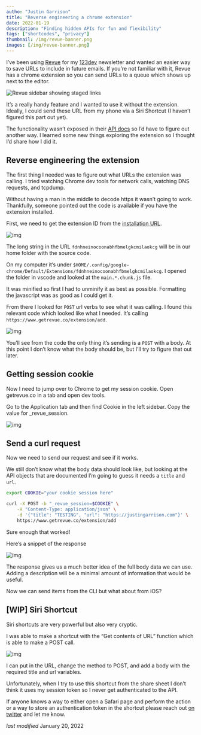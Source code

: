 ```yaml
---
autho: "Justin Garrison"
title: "Reverse engineering a chrome extension"
date: 2022-01-19
description: "Finding hidden APIs for fun and flexibility"
tags: ["shortcodes", "privacy"]
thumbnail: /img/revue-banner.png 
images: [/img/revue-banner.png]
---
```


I’ve been using [Revue](https://www.getrevue.co/) for my [123dev](https://123dev.email/) newsletter and wanted an easier way to save URLs to include in future emails. If you’re not familiar with it, Revue has a chrome extension so you can send URLs to a queue which shows up next to the editor.

![Revue sidebar showing staged links](/img/revue-sidebar.png)

It’s a really handy feature and I wanted to use it without the extension. Ideally, I could send these URL from my phone via a Siri Shortcut (I haven’t figured this part out yet).

The functionality wasn’t exposed in their [API docs](https://www.getrevue.co/api) so I’d have to figure out another way. I learned some new things exploring the extension so I thought I’d share how I did it.

## Reverse engineering the extension

The first thing I needed was to figure out what URLs the extension was calling. I tried watching Chrome dev tools for network calls, watching DNS requests, and tcpdump.

Without having a man in the middle to decode https it wasn’t going to work. Thankfully, someone pointed out the code is available if you have the extension installed.

First, we need to get the extension ID from the [installation URL](https://chrome.google.com/webstore/detail/revue-chrome/fdnhneinocoonabhfbmelgkcmilaokcg).

![img](/img/revue-extension.png)

The long string in the URL `fdnhneinocoonabhfbmelgkcmilaokcg` will be in our home folder with the source code.

On my computer it’s under `$HOME/.config/google-chrome/Default/Extensions/fdnhneinocoonabhfbmelgkcmilaokcg`. I opened the folder in vscode and looked at the `main.*.chunk.js` file.

It was minified so first I had to unminify it as best as possible. Formatting the javascript was as good as I could get it.

From there I looked for `POST` url verbs to see what it was calling. I found this relevant code which looked like what I needed. It’s calling `https://www.getrevue.co/extension/add`.

![img](/img/revue-code.png)

You’ll see from the code the only thing it’s sending is a `POST` with a body. At this point I don’t know what the body should be, but I’ll try to figure that out later.

## Getting session cookie

Now I need to jump over to Chrome to get my session cookie. Open getrevue.co in a tab and open dev tools.

Go to the Application tab and then find Cookie in the left sidebar. Copy the value for _revue_session.

![img](/img/revue-cookie.png)

## Send a curl request

Now we need to send our request and see if it works.

We still don’t know what the body data should look like, but looking at the API objects that are documented I’m going to guess it needs a `title` and `url`.

```bash
export COOKIE="your cookie session here"

curl -X POST -b "_revue_session=$COOKIE" \
    -H "Content-Type: application/json" \
    -d '{"title": "TESTING", "url": "https://justingarrison.com"}' \
    https://www.getrevue.co/extension/add
```

Sure enough that worked!

Here’s a snippet of the response

![img](/img/revue-response.png)

The response gives us a much better idea of the full body data we can use. Adding a description will be a minimal amount of information that would be useful.

Now we can send items from the CLI but what about from iOS?

## [WIP] Siri Shortcut

Siri shortcuts are very powerful but also very cryptic.

I was able to make a shortcut with the “Get contents of URL” function which is able to make a POST call.

![img](/img/revue-shortcut.png)

I can put in the URL, change the method to POST, and add a body with the required title and url variables.

Unfortunately, when I try to use this shortcut from the share sheet I don’t think it uses my session token so I never get authenticated to the API.

If anyone knows a way to either open a Safari page and perform the action or a way to store an authentication token in the shortcut please reach out [on twitter](https://twitter.com/rothgar) and let me know.

*last modified* January 20, 2022
